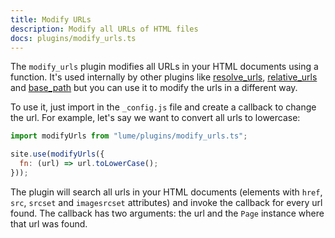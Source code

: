 ```yaml
---
title: Modify URLs
description: Modify all URLs of HTML files
docs: plugins/modify_urls.ts
---
```


The `modify_urls` plugin modifies all URLs in your HTML documents using a
function. It's used internally by other plugins like
[resolve_urls](resolve_urls.md), [relative_urls](relative_urls.md) and
[base_path](base_path.md) but you can use it to modify the urls in a different
way.

To use it, just import in the `_config.js` file and create a callback to change
the url. For example, let's say we want to convert all urls to lowercase:

```js
import modifyUrls from "lume/plugins/modify_urls.ts";

site.use(modifyUrls({
  fn: (url) => url.toLowerCase();
}));
```

The plugin will search all urls in your HTML documents (elements with `href`,
`src`, `srcset` and `imagesrcset` attributes) and invoke the callback for every
url found. The callback has two arguments: the url and the `Page` instance where
that url was found.
